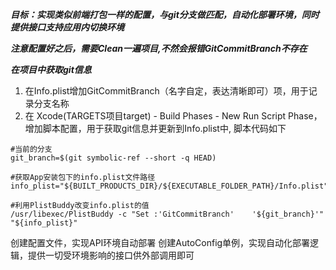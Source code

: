 
***目标：实现类似前端打包一样的配置，与git分支做匹配，自动化部署环境，同时提供接口支持应用内切换环境***

***注意配置好之后，需要Clean一遍项目,不然会报错GitCommitBranch不存在***

***在项目中获取git信息***
1. 在Info.plist增加GitCommitBranch（名字自定，表达清晰即可）项，用于记录分支名称
2. 在 Xcode(TARGETS项目target) - Build Phases - New Run Script Phase，增加脚本配置，用于获取git信息并更新到Info.plist中, 脚本代码如下

```
#当前的分支
git_branch=$(git symbolic-ref --short -q HEAD)

#获取App安装包下的info.plist文件路径
info_plist="${BUILT_PRODUCTS_DIR}/${EXECUTABLE_FOLDER_PATH}/Info.plist"

#利用PlistBuddy改变info.plist的值
/usr/libexec/PlistBuddy -c "Set :'GitCommitBranch'    '${git_branch}'"                 "${info_plist}"

```

创建配置文件，实现API环境自动部署
创建AutoConfig单例，实现自动化部署逻辑，提供一切受环境影响的接口供外部调用即可

